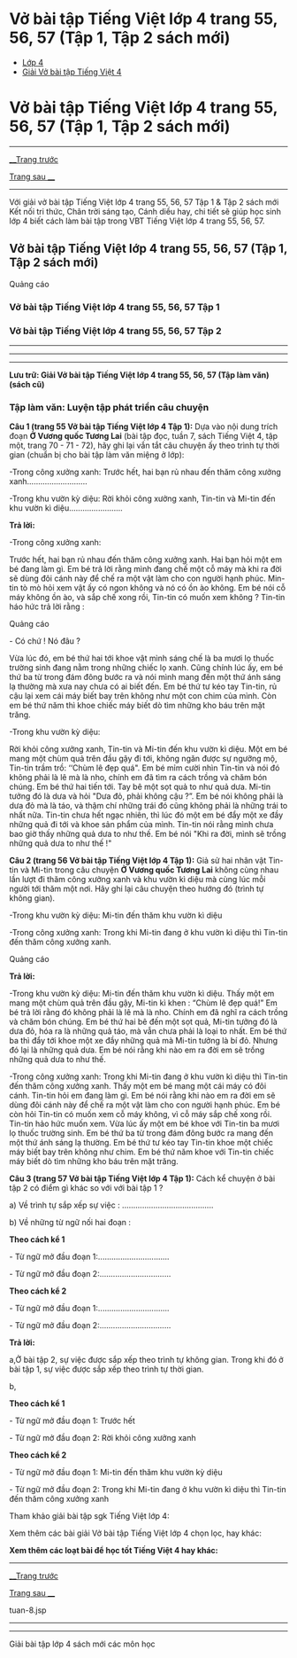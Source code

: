 # Vở bài tập Tiếng Việt lớp 4 trang 55, 56, 57 (Tập 1, Tập 2 sách mới)

  * [Lớp 4](https://vietjack.com/series/lop-4.jsp)
  * [Giải Vở bài tập Tiếng Việt 4](https://vietjack.com/giai-vo-bai-tap-tieng-viet-4/index.jsp)



# Vở bài tập Tiếng Việt lớp 4 trang 55, 56, 57 (Tập 1, Tập 2 sách mới)

* * *

[__Trang trước](https://vietjack.com/giai-vo-bai-tap-tieng-viet-4/tuan-8.jsp)

[Trang sau __](https://vietjack.com/giai-vo-bai-tap-tieng-viet-4/tuan-8.jsp)

* * *

Với giải vở bài tập Tiếng Việt lớp 4 trang 55, 56, 57 Tập 1 & Tập 2 sách mới Kết nối tri thức, Chân trời sáng tạo, Cánh diều hay, chi tiết sẽ giúp học sinh lớp 4 biết cách làm bài tập trong VBT Tiếng Việt lớp 4 trang 55, 56, 57.

## Vở bài tập Tiếng Việt lớp 4 trang 55, 56, 57 (Tập 1, Tập 2 sách mới)

Quảng cáo

### **Vở bài tập Tiếng Việt lớp 4 trang 55, 56, 57 Tập 1**

### **Vở bài tập Tiếng Việt lớp 4 trang 55, 56, 57 Tập 2**

* * *

* * *

* * *

**Lưu trữ: Giải Vở bài tập Tiếng Việt lớp 4 trang 55, 56, 57 (Tập làm văn) (sách cũ)**

### **Tập làm văn: Luyện tập phát triển câu chuyện**

**Câu 1 (trang 55 Vở bài tập Tiếng Việt lớp 4 Tập 1):** Dựa vào nội dung trích đoạn **Ở Vương quốc Tương Lai** (bài tập đọc, tuần 7, sách Tiếng Việt 4, tập một, trang 70 - 71 - 72), hãy ghi lại vắn tắt câu chuyện ấy theo trình tự thời gian (chuẩn bị cho bài tập làm văn miệng ở lớp):

-Trong công xưởng xanh: Trước hết, hai bạn rủ nhau đến thăm công xưởng xanh...........................

-Trong khu vườn kỳ diệu: Rời khỏi công xưởng xanh, Tin-tin và Mi-tin đến khu vườn kì diệu........................

**Trả lời:**

-Trong công xưởng xanh: 

Trước hết, hai bạn rủ nhau đến thăm công xưởng xanh. Hai bạn hỏi một em bé đang làm gì. Em bé trả lời rằng mình đang chế một cỗ máy mà khi ra đời sẽ dùng đôi cánh này để chế ra một vật làm cho con người hạnh phúc. Min-tin tò mò hỏi xem vật ấy có ngon không và nó có ồn ào không. Em bé nói cỗ máy không ồn ào, và sắp chế xong rồi, Tin-tin có muốn xem không ? Tin-tin háo hức trả lời rằng :

Quảng cáo

\- Có chứ ! Nó đâu ?

Vừa lúc đó, em bé thứ hai tới khoe vật mình sáng chế là ba mươi lọ thuốc trường sinh đang nằm trong những chiếc lọ xanh. Cũng chính lúc ấy, em bé thứ ba từ trong đám đông bước ra và nói mình mang đến một thứ ánh sáng lạ thường mà xưa nay chưa có ai biết đến. Em bé thứ tư kéo tay Tin-tin, rủ cậu lại xem cái máy biết bay trên không như một con chim của mình. Còn em bé thứ năm thì khoe chiếc máy biết dò tìm những kho báu trên mặt trăng.

-Trong khu vườn kỳ diệu:

Rời khỏi công xưởng xanh, Tin-tin và Mi-tin đến khu vườn kì diệu. Một em bé mang một chùm quả trên đầu gậy đi tới, không ngăn được sự ngưỡng mộ, Tin-tin trầm trồ: ‘‘Chùm lê đẹp quá". Em bé mỉm cười nhìn Tin-tin và nói đó không phải là lê mà là nho, chính em đã tìm ra cách trồng và chăm bón chúng. Em bé thứ hai tiến tới. Tay bê một sọt quả to như quả dưa. Mi-tin tưởng đó là dưa và hỏi "Dưa đỏ, phải không cậu ?”. Em bé nói không phải là dưa đỏ mà là táo, và thậm chí những trái đó cũng không phải là những trái to nhất nữa. Tin-tin chưa hết ngạc nhiên, thì lúc đó một em bé đẩy một xe đầy những quả đi tới và khoe sản phẩm của mình. Tin-tin nói rằng mình chưa bao giờ thấy những quả dưa to như thế. Em bé nói "Khi ra đời, mình sẽ trồng những quả dưa to như thế !"

**Câu 2 (trang 56 Vở bài tập Tiếng Việt lớp 4 Tập 1):** Giả sử hai nhân vật Tin-tin và Mi-tin trong câu chuyện **Ở Vương quốc Tương Lai** không cùng nhau lần lượt đi thăm công xưởng xanh và khu vườn kì diệu mà cùng lúc mỗi người tới thăm một nơi. Hãy ghi lại câu chuyện theo hướng đó (trình tự không gian).

-Trong khu vườn kỳ diệu: Mi-tin đến thăm khu vườn kì diệu 

-Trong công xưởng xanh: Trong khi Mi-tin đang ở khu vườn kì diệu thì Tin-tin đến thăm công xưởng xanh.

Quảng cáo

**Trả lời:**

-Trong khu vườn kỳ diệu: Mi-tin đến thăm khu vườn kì diệu. Thấy một em mang một chùm quả trên đầu gậy, Mi-tin kì khen : “Chùm lê đẹp quá!” Em bé trả lời rằng đó không phải là lê mà là nho. Chính em đã nghĩ ra cách trồng và chăm bón chúng. Em bé thứ hai bê đến một sọt quả, Mi-tin tưởng đó là dưa đỏ, hóa ra là những quả táo, mà vẫn chưa phải là loại to nhất. Em bé thứ ba thì đẩy tới khoe một xe đầy những quả mà Mi-tin tưởng là bí đỏ. Nhưng đó lại là những quả dưa. Em bé nói rằng khi nào em ra đời em sẽ trồng những quả dưa to như thế. 

-Trong công xưởng xanh: Trong khi Mi-tin đang ở khu vườn kì diệu thì Tin-tin đến thăm công xưởng xanh. Thấy một em bé mang một cái máy có đôi cánh. Tin-tin hỏi em đang làm gì. Em bé nói rằng khi nào em ra đời em sẽ dùng đôi cánh này để chế ra một vật làm cho con người hạnh phúc. Em bé còn hỏi Tin-tin có muốn xem cỗ máy không, vì cỗ máy sắp chế xong rồi. Tin-tin hảo hức muốn xem. Vừa lúc ấy một em bé khoe với Tin-tin ba mươi lọ thuốc trường sinh. Em bé thứ ba từ trong đám đông bước ra mang đến một thứ ánh sáng lạ thường. Em bé thứ tư kéo tay Tin-tin khoe một chiếc máy biết bay trên không như chim. Em bé thứ năm khoe với Tin-tin chiếc máy biết dò tìm những kho báu trên mặt trăng.

**Câu 3 (trang 57 Vở bài tập Tiếng Việt lớp 4 Tập 1):** Cách kể chuyện ở bài tập 2 có điểm gì khác so với với bài tập 1 ?

a) Về trình tự sắp xếp sự việc : ......................................... 

b) Về những từ ngữ nối hai đoạn : 

**Theo cách kể 1**

\- Từ ngữ mở đầu đoạn 1:................................

\- Từ ngữ mở đầu đoạn 2:................................

**Theo cách kể 2**

\- Từ ngữ mở đầu đoạn 1:................................

\- Từ ngữ mở đầu đoạn 2:................................

**Trả lời:**

a,Ở bài tập 2, sự việc được sắp xếp theo trình tự không gian. Trong khi đó ở bài tập 1, sự việc được sắp xếp theo trình tự thời gian.

b, 

**Theo cách kể 1**

\- Từ ngữ mở đầu đoạn 1: Trước hết

\- Từ ngữ mở đầu đoạn 2: Rời khỏi công xưởng xanh

**Theo cách kể 2**

\- Từ ngữ mở đầu đoạn 1: Mi-tin đến thăm khu vườn kỳ diệu

\- Từ ngữ mở đầu đoạn 2: Trong khi Mi-tin đang ở khu vườn kì diệu thì Tin-tin đến thăm công xưởng xanh

Tham khảo giải bài tập sgk Tiếng Việt lớp 4:

Xem thêm các bài giải Vở bài tập Tiếng Việt lớp 4 chọn lọc, hay khác:

**Xem thêm các loạt bài để học tốt Tiếng Việt 4 hay khác:**

* * *

[__Trang trước](https://vietjack.com/giai-vo-bai-tap-tieng-viet-4/tuan-8.jsp)

[Trang sau __](https://vietjack.com/giai-vo-bai-tap-tieng-viet-4/tuan-8.jsp)

tuan-8.jsp

* * *

* * *

Giải bài tập lớp 4 sách mới các môn học
